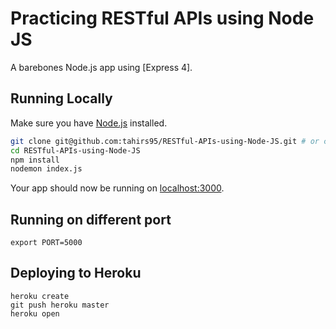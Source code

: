 # Practicing RESTful APIs using Node JS

A barebones Node.js app using [Express 4].

## Running Locally

Make sure you have [Node.js](http://nodejs.org/) installed.

```sh
git clone git@github.com:tahirs95/RESTful-APIs-using-Node-JS.git # or clone your own fork
cd RESTful-APIs-using-Node-JS
npm install
nodemon index.js
```

Your app should now be running on [localhost:3000](http://localhost:3000/).

## Running on different port
```
export PORT=5000
```

## Deploying to Heroku

```
heroku create
git push heroku master
heroku open
```
